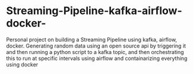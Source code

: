 # Streaming-Pipeline-kafka-airflow-docker-
Personal project on building a Streaming Pipeline using kafka, airflow, docker. Generating random data using an open source api by triggering it and then running a python script to a kafka topic, and then orchestrating this to run at specific intervals using airflow and containarizing everything using docker
